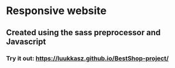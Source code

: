 # Responsive website

## Created using the sass preprocessor and Javascript

### Try it out: https://luukkasz.github.io/BestShop-project/